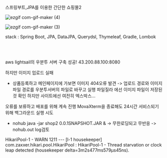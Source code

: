 스프링부트,JPA를 이용한 간단한 쇼핑몰2

![ezgif com-gif-maker (4)](https://user-images.githubusercontent.com/69129562/202893022-72b026d6-872c-4ea9-bbf9-8a4b88124441.gif)

![ezgif com-gif-maker (3)](https://user-images.githubusercontent.com/69129562/202893221-ae418d60-da19-4b77-97f2-35fb9463eb01.gif)

stack : Spring Boot, JPA, DataJPA, Querydsl, Thymeleaf, Gradle, Lombok

<br /><br />

aws lightsail의 우분투 서버 구축 성공! 43.200.88.100:8080

하지만 이미지 업로드 실패
  - 상품등록하고 메인페이지에 가보면 이미지 404오류 발견 -> 업로드 경로와 이미지파일 경로를 우분투서버의 파일로 바꾸고 실행 파일질라 에선 이미지 파일이 저장된것 확인 하지만 사이트에선 여전히 엑스박스...
  
오류를 보류하고 배포를 위해 계속 진행 MovaXterm을 종료해도 24시간 서비스되기 위해 백그라운드 실행 시도 
  - nohub java -jar shop2 0.0.1SNAPSHOT.JAR & -> 무한로딩되고 무반응 -> nohub.out log검토
  
 HikariPool-1 - WARN 1211 --- [l-1 housekeeper] com.zaxxer.hikari.pool.HikariPool        : HikariPool-1 - Thread starvation or clock leap detected (housekeeper delta=3m2s477ms579µs45ns). 
  


